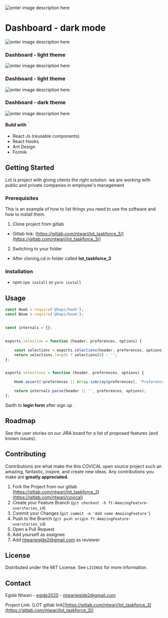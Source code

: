 ![enter image description here](https://res.cloudinary.com/dpqasrwfu/image/upload/v1631860810/lot_5_lhmxom.png)
# [](#filtering-data-by-country)Dashboard - dark mode


![enter image description here](https://res.cloudinary.com/dpqasrwfu/image/upload/v1631860801/lot_1_tejfpz.png)

### [](#footer-of-covical) Dashboard - light theme

![enter image description here](https://res.cloudinary.com/dpqasrwfu/image/upload/v1631860799/lot_2_nrm0nv.png)
### [](#footer-of-covical) Dashboard - light theme

![enter image description here](https://res.cloudinary.com/dpqasrwfu/image/upload/v1631860801/lot_4_yazlnf.png)

### [](#footer-of-covical) Dashboard - dark theme

![enter image description here](https://res.cloudinary.com/dpqasrwfu/image/upload/v1631860800/lot_3_b0runc.png)

#### [](#build-with)Build with

-   React Js (reusable components)
-   React Hooks
-   Ant Design
-  Formik

## [](#getting-started)Getting Started

Lot is project with giving clients the right solution. we are working with public and private companies in employee's management

### [](#prerequisites)Prerequisites

This is an example of how to list things you need to use the software and how to install them.

1.  Clone project from gitlab

-   Gitlab link: [https://gitlab.com/ntwari/lot_taskforce_3/](https://gitlab.com/ntwari/lot_taskforce_3/)

2.  Switching to your folder

-   After cloning,cd in folder called **lot_taskforce_3**

### [](#installation)Installation

-   npm `npm install` or `yarn install`

## [](#usage)Usage


```javascript
const Hoek = require('@hapi/hoek');
const Boom = require('@hapi/boom');


const internals = {};


exports.selection = function (header, preferences, options) {

    const selections = exports.selections(header, preferences, options);
    return selections.length ? selections[0] : '';
};


exports.selections = function (header, preferences, options) {

    Hoek.assert(!preferences || Array.isArray(preferences), 'Preferences must be an array');

    return internals.parse(header || '', preferences, options);
};
```

Swith to  **login form** after sign up .

## [](#roadmap)Roadmap

See the user stories on our JIRA board for a list of proposed features (and known issues).

## [](#contributing)Contributing

Contributions are what make the this COVICAL open source project such an amazing, fantastic, inspire, and create new ideas. Any contributions you make are **greatly appreciated**.

1.  Fork the Project from our gitlab [https://gitlab.com/ntwari/lot_taskforce_3](https://gitlab.com/ntwari/covical)
2.  Create your Feature Branch (`git checkout -b ft-AmazingFeature-userstories_id`)
3.  Commit your Changes (`git commit -m 'Add some AmazingFeature'`)
4.  Push to the Branch (`git push origin ft-AmazingFeature-userstories_id`)
5.  Open a Pull Request
6.  Add yourself as assignee
7.  Add [ntwariegide2@gmail.com](mailto:ntwariegide2@gmail.com) as reviewer

## [](#license)License

Distributed under the MIT License. See `LICENSE` for more information.

## [](#contact)Contact

Egide Ntwari - [egide2020](https://twitter.com/egide2020) - [ntwariegide2@gmail.com](mailto:ntwariegide2@gmail.com)

Project Link: [LOT gitlab link][https://gitlab.com/ntwari/lot_taskforce_3](https://gitlab.com/ntwari/lot_taskforce_3))
